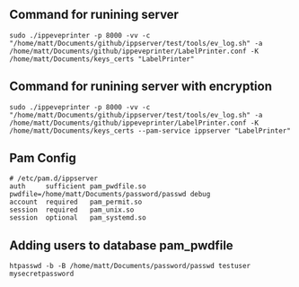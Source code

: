 
## Command for runining server

```
sudo ./ippeveprinter -p 8000 -vv -c "/home/matt/Documents/github/ippserver/test/tools/ev_log.sh" -a /home/matt/Documents/github/ippeveprinter/LabelPrinter.conf -K /home/matt/Documents/keys_certs "LabelPrinter"
```

## Command for runining server with encryption

```
sudo ./ippeveprinter -p 8000 -vv -c "/home/matt/Documents/github/ippserver/test/tools/ev_log.sh" -a /home/matt/Documents/github/ippeveprinter/LabelPrinter.conf -K /home/matt/Documents/keys_certs --pam-service ippserver "LabelPrinter"
```

## Pam Config

```
# /etc/pam.d/ippserver
auth     sufficient pam_pwdfile.so pwdfile=/home/matt/Documents/password/passwd debug
account  required   pam_permit.so
session  required   pam_unix.so
session  optional   pam_systemd.so
```

## Adding users to database pam_pwdfile

```
htpasswd -b -B /home/matt/Documents/password/passwd testuser mysecretpassword
```

